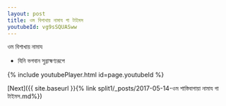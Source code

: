```yaml
---
layout: post
title: ওম বিশাখায় নামায গা টাইমস
youtubeId: vg9sSQUASww
---
```

 
 
 ওম বিশাখায় নামায  
 
 -  যিনি ভগবান সুব্রাহ্মণ্যরূপে 
 
  
 
  
 
 
 
 
 
 


{% include youtubePlayer.html id=page.youtubeId %}
 
[Next]({{ site.baseurl }}{% link  split1/_posts/2017-05-14-ওম শাস্তিবাগায়া নামায গা টাইমস.md%})
 
